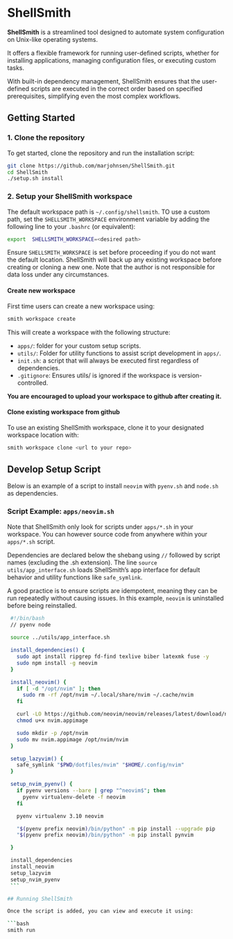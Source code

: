 # ShellSmith

**ShellSmith** is a streamlined tool designed to automate system configuration on Unix-like operating systems.

It offers a flexible framework for running user-defined scripts, whether for installing applications, managing configuration files, or executing custom tasks.

With built-in dependency management, ShellSmith ensures that the user-defined scripts are executed in the correct order based on specified prerequisites, simplifying even the most complex workflows.

## Getting Started

### 1. Clone the repository

To get started, clone the repository and run the installation script:

```bash
git clone https://github.com/marjohnsen/ShellSmith.git
cd ShellSmith
./setup.sh install
```

### 2. Setup your ShellSmith workspace

The default workspace path is `~/.config/shellsmith`. TO use a custom path, set the `SHELLSMITH_WORKSPACE` environment variable by adding the following line to your `.bashrc` (or equivalent):

```bash
export  SHELLSMITH_WORKSPACE=<desired path>
```

Ensure `SHELLSMITH_WORKSPACE` is set before proceeding if you do not want the default location. ShellSmith will back up any existing workspace before creating or cloning a new one. Note that the author is not responsible for data loss under any circumstances.

#### Create new workspace

First time users can create a new workspace using:

```bash
smith workspace create
```

This will create a workspace with the following structure:

- `apps/`: folder for your custom setup scripts.
- `utils/`: Folder for utility functions to assist script development in `apps/`.
- `init.sh`: a script that will always be executed first regardless of dependencies.
- `.gitignore`: Ensures utils/ is ignored if the workspace is version-controlled.

**You are encouraged to upload your workspace to github after creating it.**

#### Clone existing workspace from github

To use an existing ShellSmith workspace, clone it to your designated workspace location with:

```bash
smith workspace clone <url to your repo>
```

## Develop Setup Script

Below is an example of a script to install `neovim` with `pyenv.sh` and `node.sh` as dependencies.

### **Script Example:** `apps/neovim.sh`

Note that ShellSmith only look for scripts under `apps/*.sh` in your workspace. You can however source code from anywhere within your `apps/*.sh` script.

Dependencies are declared below the shebang using `//` followed by script names (excluding the .sh extension). The line `source utils/app_interface.sh` loads ShellSmith’s app interface for default behavior and utility functions like `safe_symlink`.

A good practice is to ensure scripts are idempotent, meaning they can be run repeatedly without causing issues. In this example, `neovim` is uninstalled before being reinstalled.

   ```bash
    #!/bin/bash
    // pyenv node
    
    source ../utils/app_interface.sh

    install_dependencies() {
      sudo apt install ripgrep fd-find texlive biber latexmk fuse -y
      sudo npm install -g neovim
    }

    install_neovim() {
      if [ -d "/opt/nvim" ]; then
        sudo rm -rf /opt/nvim ~/.local/share/nvim ~/.cache/nvim
      fi

      curl -LO https://github.com/neovim/neovim/releases/latest/download/nvim.appimage
      chmod u+x nvim.appimage

      sudo mkdir -p /opt/nvim
      sudo mv nvim.appimage /opt/nvim/nvim
    }

    setup_lazyvim() {
      safe_symlink "$PWD/dotfiles/nvim" "$HOME/.config/nvim"
    }

    setup_nvim_pyenv() {
      if pyenv versions --bare | grep "^neovim$"; then
        pyenv virtualenv-delete -f neovim
      fi

      pyenv virtualenv 3.10 neovim

      "$(pyenv prefix neovim)/bin/python" -m pip install --upgrade pip
      "$(pyenv prefix neovim)/bin/python" -m pip install pynvim

    }

    install_dependencies
    install_neovim
    setup_lazyvim
    setup_nvim_pyenv
    ```

## Running ShellSmith

Once the script is added, you can view and execute it using:

```bash
smith run
```
